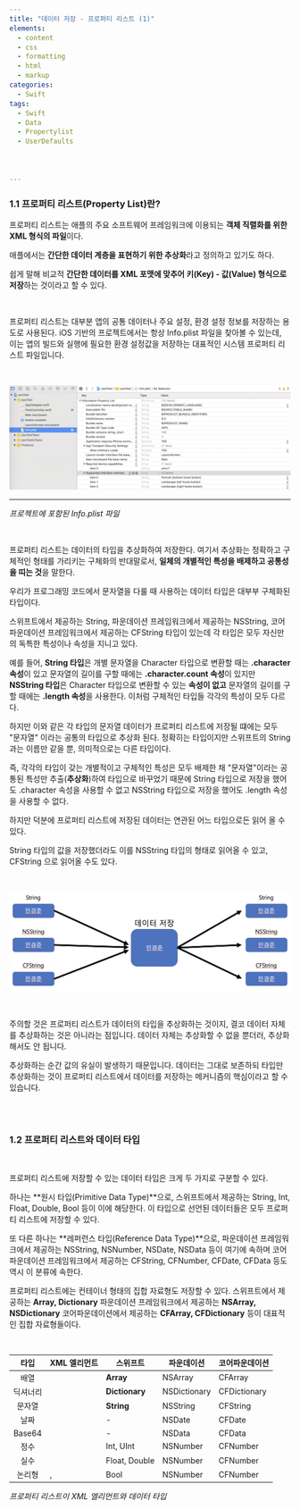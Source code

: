 ```yaml
---
title: "데이터 저장 - 프로퍼티 리스트 (1)"
elements:
  - content
  - css
  - formatting
  - html
  - markup
categories:
  - Swift
tags:
  - Swift
  - Data
  - Propertylist
  - UserDefaults



---
```






### 1.1 프로퍼티 리스트(Property List)란?

프로퍼티 리스트는 애플의 주요 소프트웨어 프레임워크에 이용되는 **객체 직렬화를 위한 XML 형식의 파일**이다. 

애플에서는 **간단한 데이터 계층을 표현하기 위한 추상화**라고 정의하고 있기도 하다.

쉽게 말해 비교적 **간단한 데이터를 XML 포맷에 맞추어 키(Key) - 값(Value) 형식으로 저장**하는 것이라고 할 수 있다.

<br>

프로퍼티 리스트는 대부분 앱의 공통 데이터나 주요 설정, 환경 설정 정보를 저장하는 용도로 사용된다. iOS 기반의 프로젝트에서는 항상 Info.plist 파일을 찾아볼 수 있는데, 이는 앱의 빌드와 실행에 필요한 환경 설정값을 저장하는 대표적인 시스템 프로퍼티 리스트 파일입니다.

<br>

![info-plist](/images/info-plist.png)

------

*프로젝트에 포함된 Info.plist 파일*

<br>

프로퍼티 리스트는 데이터의 타입을 추상화하여 저장한다. 여기서 추상화는 정확하고 구체적인 형태를 가리키는 구체화의 반대말로서, **일체의 개별적인 특성을 배제하고 공통성을 띠는 것**을 말한다.



우리가 프로그래밍 코드에서 문자열을 다룰 때 사용하는 데이터 타입은 대부부 구체화된 타입이다.

스위프트에서 제공하는 String, 파운데이션 프레임워크에서 제공하는 NSString, 코어 파운데이션 프레임워크에서 제공하는 CFString 타입이 있는데 각 타입은 모두 자신만의 독특한 특성이나 속성을 지니고 있다.



예를 들어, **String 타입**은 개별 문자열을 Character 타입으로 변환할 때는 **.character 속성**이 있고 문자열의 길이를 구할 때에는 **.character.count 속성**이 있지만 **NSString 타입**은 Character 타입으로 변환할 수 있는 **속성이 없고** 문자열의 길이를 구할 때에는 **.length 속성**을 사용한다. 이처럼 구체적인 타입들 각각의 특성이 모두 다르다.



하지만 이와 같은 각 타입의 문자열 데이터가 프로퍼티 리스트에 저장될 떄에는 모두 "문자열" 이라는 공통의 타입으로 추상화 된다. 정확히는 <string> 타입이지만 스위프트의 String 과는 이름만 같을 뿐, 의미적으로는 다른 타입이다.



즉, 각각의 타입이 갖는 개별적이고 구체적인 특성은 모두 배제한 채 "문자열"이라는 공통된 특성만 추출(**추상화**)하여 <string> 타입으로 바꾸었기 때문에 String 타입으로 저장을 했어도 .character 속성을 사용할 수 없고 NSString 타입으로 저장을 했어도 .length  속성을 사용할 수 없다.



하지만 덕분에 프로퍼티 리스트에 저장된 데이터는 연관된 어느 타입으로든 읽어 올 수 있다.

String 타입의 값을 저장했더라도 이를 NSString 타입의 형태로 읽어올 수 있고, CFString 으로 읽어올 수도 있다.

<br>

![plist-data-abstract](/images/plist-data-abstract.png)

<br>

주의할 것은 프로퍼티 리스트가 데이터의 타입을 추상화하는 것이지, 결코 데이터 자체를 추상화하는 것은 아니라는 점입니다. 데이터 자체는 추상화할 수 없을 뿐더러, 추상화해서도 안 됩니다.

추상화하는 순간 값의 유실이 발생하기 때문입니다. 데이터는 그대로 보존하되 타입만 추상화하는 것이 프로퍼티 리스트에서 데이터를 저장하는 메커니즘의 핵심이라고 할 수 있습니다.

<br>

<br>

### 1.2 프로퍼티 리스트와 데이터 타입

<br>

프로퍼티 리스트에 저장할 수 있는 데이터 타입은 크게 두 가지로 구분할 수 있다.

하나는 **원시 타입(Primitive Data Type)**으로, 스위프트에서 제공하는 String, Int, Float, Double, Bool 등이 이에 해당한다. 이 타입으로 선언된 데이터들은 모두 프로퍼티 리스트에 저장할 수 있다.

또 다른 하나는 **레퍼런스 타입(Reference Data Type)**으로, 파운데이션 프레임워크에서 제공하는 NSString, NSNumber, NSDate, NSData 등이 여기에 속하며 코어 파운데이션 프레임워크에서 제공하는 CFString, CFNumber, CFDate, CFData 등도 역시 이 분류에 속한다.

프로퍼티 리스트에는 컨테이너 형태의 집합 자료형도 저장할 수 있다. 스위프트에서 제공하는 **Array, Dictionary** 파운데이션 프레임워크에서 제공하는 **NSArray, NSDictionary** 코어파운데이션에서 제공하는 **CFArray, CFDictionary** 등이 대표적인 집합 자료형들이다.

<br>

| <center>타입</center> | <center>XML 엘리먼트</center> | <center>스위프트</center> | <center>파운데이션</center> | <center>코어파운데이션</center> |
| :-------------------: | :---------------------------- | :------------------------ | --------------------------- | ------------------------------- |
|         배열          | <array>                       | **Array**                 | NSArray                     | CFArray                         |
|       딕셔너리        | <dict>                        | **Dictionary**            | NSDictionary                | CFDictionary                    |
|        문자열         | <string>                      | **String**                | NSString                    | CFString                        |
|         날짜          | <date>                        | -                         | NSDate                      | CFDate                          |
|        Base64         | <data>                        | -                         | NSData                      | CFData                          |
|         정수          | <integer>                     | Int, UInt                 | NSNumber                    | CFNumber                        |
|         실수          | <real>                        | Float, Double             | NSNumber                    | CFNumber                        |
|        논리형         | <true/>,<false/>              | Bool                      | NSNumber                    | CFNumber                        |

*프로퍼티 리스트이 XML 엘리먼트와 데이터 타입*

<br>

